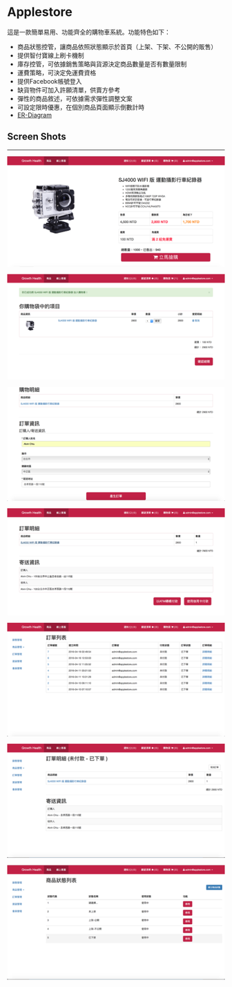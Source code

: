 # Applestore

這是一款簡單易用、功能齊全的購物車系統。功能特色如下：

* 商品狀態控管，讓商品依照狀態顯示於首頁（上架、下架、不公開的販售）
* 提供智付寶線上刷卡機制
* 庫存控管，可依據銷售策略與貨源決定商品數量是否有數量限制
* 運費策略，可決定免運費資格
* 提供Facebook帳號登入
* 缺貨物件可加入許願清單，供賣方參考
* 彈性的商品敘述，可依據需求彈性調整文案
* 可設定限時優惠，在個別商品頁面顯示倒數計時
* [ER-Diagram](https://github.com/AlvinChiou/applestore/blob/master/erd.pdf)

## Screen Shots
---
![1st](photos/1.png)

![2nd](photos/2.png)

![3rd](photos/3.png)

![4th](photos/4.png)

![5th](photos/5.png)

![six](photos/6.png)

![7th](photos/7.png)